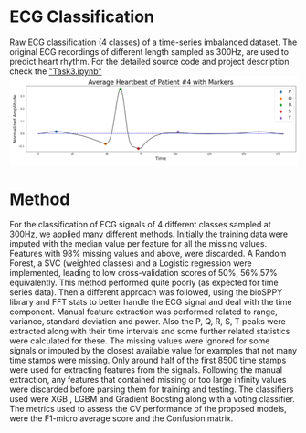 # ECG Classification
Raw ECG classification (4 classes) of a time-series imbalanced dataset. The original ECG recordings of different length sampled as 300Hz, are used to predict heart rhythm. 
For the detailed source code and project description check the ["Task3.ipynb"](https://github.com/cantonioupao/ecg-classification/blob/main/Task3.ipynb)
![Average ECG Heartbeat of random patient](ECG_signal_average_heartbeat.png)

# Method
For the classification of ECG signals of 4 different classes sampled at 300Hz, we applied many different methods. Initially the training data were imputed with the median value per feature for all the missing values. Features with 98% missing values and above, were discarded. A Random Forest, a SVC (weighted classes) and a Logistic regression were implemented, leading to low cross-validation scores of 50%, 56%,57% equivalently. This method performed quite poorly (as expected for time series data). Then a different approach was followed, using the bioSPPY library and FFT stats to better handle the ECG signal and deal with the time component. Manual feature extraction was performed related to range, variance, standard deviation and power. Also the P, Q, R, S, T peaks were extracted along with their time intervals and some further related statistics were calculated for these. The missing values were ignored for some signals or imputed by the closest available value for examples that not many time stamps were missing. Only around half of the first 8500 time stamps were used for extracting features from the signals. Following the manual extraction, any features that contained missing or too large infinity values were discarded before parsing them for training and testing. The classifiers used were XGB , LGBM and Gradient Boosting along with a voting classifier. The metrics used to assess the CV performance of the proposed models, were the F1-micro average score and the Confusion matrix.
